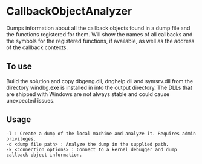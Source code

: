 # CallbackObjectAnalyzer
Dumps information about all the callback objects found in a dump file and the functions registered for them.
Will show the names of all callbacks and the symbols for the registered functions, if available, as well as the address of the callback contexts.

## To use
Build the solution and copy dbgeng.dll, dnghelp.dll and symsrv.dll from the directory windbg.exe is installed in into the output directory.
The DLLs that are shipped with Windows are not always stable and could cause unexpected issues.

## Usage
```
-l : Create a dump of the local machine and analyze it. Requires admin privileges.
-d <dump file path> : Analyze the dump in the supplied path.
-k <connection options> : Connect to a kernel debugger and dump callback object information.
```
